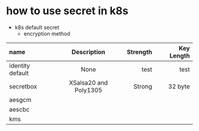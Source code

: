 # how to use secret in k8s

* k8s default secret
  * encryption method

| name | Description | Strength | Key Length |
| :--- |    :----:   |     ---: |       ---: |
|identity default| None | test | test |
|secretbox| XSalsa20 and Poly1305| Strong | 32 byte
|aesgcm|
|aescbc|
|kms |